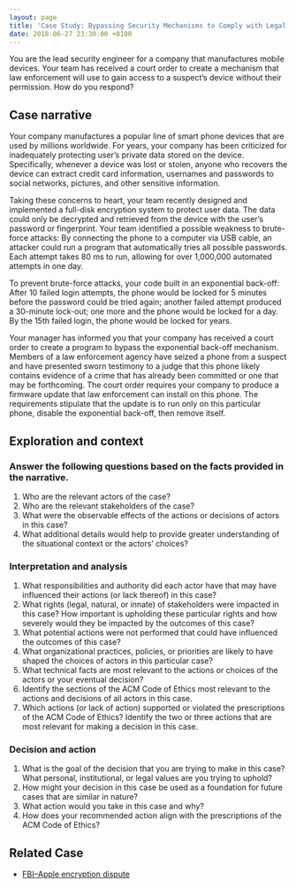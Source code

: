```yaml
---
layout: page
title: 'Case Study: Bypassing Security Mechanisms to Comply with Legal Orders'
date: 2018-06-27 23:30:00 +0100
---
```


You are the lead security engineer for a company that manufactures mobile devices. Your team has received a court order to create a mechanism that law enforcement will use to gain access to a suspect’s device without their permission. How do you respond?

## Case narrative

Your company manufactures a popular line of smart phone devices that are used by millions worldwide. For years, your company has been criticized for inadequately protecting user’s private data stored on the device. Specifically, whenever a device was lost or stolen, anyone who recovers the device can extract credit card information, usernames and passwords to social networks, pictures, and other sensitive information.

Taking these concerns to heart, your team recently designed and implemented a full-disk encryption system to protect user data. The data could only be decrypted and retrieved from the device with the user’s password or fingerprint. Your team identified a possible weakness to brute-force attacks: By connecting the phone to a computer via USB cable, an attacker could run a program that automatically tries all possible passwords. Each attempt takes 80 ms to run, allowing for over 1,000,000 automated attempts in one day.

To prevent brute-force attacks, your code built in an exponential back-off: After 10 failed login attempts, the phone would be locked for 5 minutes before the password could be tried again; another failed attempt produced a 30-minute lock-out; one more and the phone would be locked for a day. By the 15th failed login, the phone would be locked for years.

Your manager has informed you that your company has received a court order to create a program to bypass the exponential back-off mechanism. Members of a law enforcement agency have seized a phone from a suspect and have presented sworn testimony to a judge that this phone likely contains evidence of a crime that has already been committed or one that may be forthcoming. The court order requires your company to produce a firmware update that law enforcement can install on this phone. The requirements stipulate that the update is to run only on this particular phone, disable the exponential back-off, then remove itself.

## Exploration and context

### Answer the following questions based on the facts provided in the narrative.
1. Who are the relevant actors of the case?
1. Who are the relevant stakeholders of the case?
1. What were the observable effects of the actions or decisions of actors in this case?
1. What additional details would help to provide greater understanding of the
    situational context or the actors’ choices?

### Interpretation and analysis
1. What responsibilities and authority did each actor have that may have influenced
    their actions (or lack thereof) in this case?
1. What rights (legal, natural, or innate) of stakeholders were impacted in this case?
    How important is upholding these particular rights and how severely would
    they be impacted by the outcomes of this case?
1. What potential actions were not performed that could have influenced the
    outcomes of this case?
1. What organizational practices, policies, or priorities are likely to have shaped the
    choices of actors in this particular case?
1. What technical facts are most relevant to the actions or choices of the actors or
    your eventual decision?
1. Identify the sections of the ACM Code of Ethics most relevant to the actions and
    decisions of all actors in this case.
1. Which actions (or lack of action) supported or violated the prescriptions of the
    ACM Code of Ethics? Identify the two or three actions that are most relevant for
    making a decision in this case.

### Decision and action

1. What is the goal of the decision that you are trying to make in this case? What
    personal, institutional, or legal values are you trying to uphold?
1. How might your decision in this case be used as a foundation for future cases
    that are similar in nature?
1. What action would you take in this case and why?
1. How does your recommended action align with the prescriptions of the ACM
    Code of Ethics?

## Related Case

* [FBI–Apple encryption dispute](/apple-fbi-encryption-dispute)
